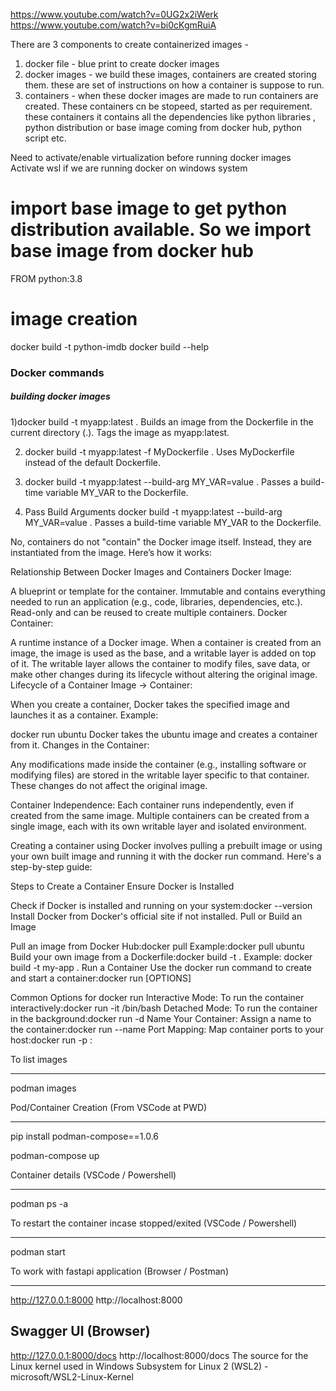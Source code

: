 https://www.youtube.com/watch?v=0UG2x2iWerk
https://www.youtube.com/watch?v=bi0cKgmRuiA 

There are 3 components to create containerized images - 

1) docker file - blue print to create docker images
2) docker images - we build these images, containers are created storing them. these are set of instructions on how a container is suppose to run.
3) containers -  when these docker images are made to run containers are created. These containers cn be stopeed, started as per requirement. these containers it contains all the dependencies like python libraries , python distribution or base image coming from docker hub, python script etc.

Need to activate/enable virtualization before running docker images
Activate wsl if we are running docker on windows system

   # import base image to get python distribution available. So we import base image from docker hub
   FROM python:3.8

   #



# image creation
   docker build -t python-imdb
   docker  build --help

### Docker commands 
##### building docker images
 1)docker build -t myapp:latest .
   Builds an image from the Dockerfile in the current directory (.).
   Tags the image as myapp:latest.

2) docker build -t myapp:latest -f MyDockerfile .
   Uses MyDockerfile instead of the default Dockerfile.
3) docker build -t myapp:latest --build-arg MY_VAR=value .
   Passes a build-time variable MY_VAR to the Dockerfile.

4) Pass Build Arguments
   docker build -t myapp:latest --build-arg MY_VAR=value .
   Passes a build-time variable MY_VAR to the Dockerfile.





No, containers do not "contain" the Docker image itself. Instead, they are instantiated from the image. Here’s how it works:

Relationship Between Docker Images and Containers
Docker Image:

A blueprint or template for the container.
Immutable and contains everything needed to run an application (e.g., code, libraries, dependencies, etc.).
Read-only and can be reused to create multiple containers.
Docker Container:

A runtime instance of a Docker image.
When a container is created from an image, the image is used as the base, and a writable layer is added on top of it.
The writable layer allows the container to modify files, save data, or make other changes during its lifecycle without altering the original image.
Lifecycle of a Container
Image -> Container:

When you create a container, Docker takes the specified image and launches it as a container.
Example:

docker run ubuntu
Docker takes the ubuntu image and creates a container from it.
Changes in the Container:

Any modifications made inside the container (e.g., installing software or modifying files) are stored in the writable layer specific to that container.
These changes do not affect the original image.

Container Independence:
Each container runs independently, even if created from the same image.
Multiple containers can be created from a single image, each with its own writable layer and isolated environment.









Creating a container using Docker involves pulling a prebuilt image or using your own built image and running it with the docker run command. Here's a step-by-step guide:

Steps to Create a Container
Ensure Docker is Installed

Check if Docker is installed and running on your system:docker --version
Install Docker from Docker's official site if not installed.
Pull or Build an Image

Pull an image from Docker Hub:docker pull <image-name>
Example:docker pull ubuntu
Build your own image from a Dockerfile:docker build -t <image-name> .
Example: docker build -t my-app .
Run a Container Use the docker run command to create and start a container:docker run [OPTIONS] <image-name>

Common Options for docker run
Interactive Mode: To run the container interactively:docker run -it <image-name> /bin/bash
Detached Mode: To run the container in the background:docker run -d <image-name>
Name Your Container: Assign a name to the container:docker run --name <container-name> <image-name>
Port Mapping: Map container ports to your host:docker run -p <host-port>:<container-port> <image-name>


















To list images

--------------

podman images
 
Pod/Container Creation (From VSCode at PWD)

----------------------

pip install podman-compose==1.0.6

podman-compose up
 
Container details (VSCode / Powershell)

-----------------

podman ps -a
 
To restart the container incase stopped/exited (VSCode / Powershell)

------------------------

podman start <container id>
 
 
To work with fastapi application (Browser / Postman)

--------------------------------

http://127.0.0.1:8000
http://localhost:8000
 
Swagger UI (Browser)
-------------
http://127.0.0.1:8000/docs
http://localhost:8000/docs
The source for the Linux kernel used in Windows Subsystem for Linux 2 (WSL2) - microsoft/WSL2-Linux-Kernel
 


  


